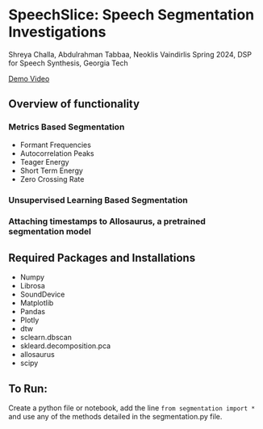 # SpeechSlice: Speech Segmentation Investigations
Shreya Challa, Abdulrahman Tabbaa, Neoklis Vaindirlis 
Spring 2024, DSP for Speech Synthesis, Georgia Tech 

[Demo Video](https://youtu.be/VLSmG2tNT2Q)
## Overview of functionality 
### Metrics Based Segmentation
- Formant Frequencies
- Autocorrelation Peaks
- Teager Energy
- Short Term Energy
- Zero Crossing Rate

### Unsupervised Learning Based Segmentation 
### Attaching timestamps to Allosaurus, a pretrained segmentation model 

## Required Packages and Installations
- Numpy
- Librosa
- SoundDevice
- Matplotlib
- Pandas
- Plotly
- dtw
- sclearn.dbscan
- skleard.decomposition.pca
- allosaurus
- scipy
  
## To Run:
Create a python file or notebook, add the line `from segmentation import *` and use any of the methods detailed in the segmentation.py file. 
